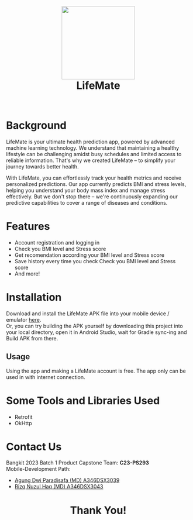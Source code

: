 <h1 align="center">
  <img src="https://i.imgur.com/gtSZ6Q8.png" width="200"/><br/>
  LifeMate
  
</h1>

</h1>
<!-- 
<p align="center">Cemil is a restaurant recommendation app which can provide restaurant recommendations<br/>
to users by learning about their history and preferences.
<br/><br/>With LifeMate, users can save time and effort when checking their health.</p> -->


<br/>

# Background
<!-- > Choice overload is an adverse effect of too many available choices on our decision-making ability.
> 
> We have limited cognitive resources, so having more options to consider drains our mental energy more quickly.
> 
> Less is not always a bad idea. Cutting down the menu could increase the revenue. -->

LifeMate is your ultimate health prediction app, powered by advanced machine learning technology. We understand that maintaining a healthy lifestyle can be challenging amidst busy schedules and limited access to reliable information. That's why we created LifeMate – to simplify your journey towards better health.

With LifeMate, you can effortlessly track your health metrics and receive personalized predictions. Our app currently predicts BMI and stress levels, helping you understand your body mass index and manage stress effectively. But we don't stop there – we're continuously expanding our predictive capabilities to cover a range of diseases and conditions.

# Features
- Account registration and logging in
- Check you BMI level and Stress score
- Get recomendation according your BMI level and Stress score
- Save history every time you check Check you BMI level and Stress score
- And more!

# Installation
Download and install the LifeMate APK file into your mobile device / emulator [here](https://drive.google.com/file/d/1qIeD4YGRn9Ri_-4QEQrt1E8US5oKLOPU/view?usp=sharing). 
<br/>
Or, you can try building the APK yourself by downloading this project into your local directory, open it in Android Studio, wait for Gradle sync-ing and Build APK from there.

## Usage
Using the app and making a LifeMate account is free. The app only can be used in with internet connection.

# Some Tools and Libraries Used

- Retrofit
- OkHttp

# Contact Us
Bangkit 2023 Batch 1 Product Capstone Team: **C23-PS293**
<br/>
Mobile-Development Path:
- [Agung Dwi Paradisafa (MD) A346DSX3039](https://github.com/agungdwi)
- [Rizq Nuzul Haq (MD) A346DSX3043](https://github.com/rizqnuzulhaq)

<h1 align="center">
  Thank You!
</h1>
